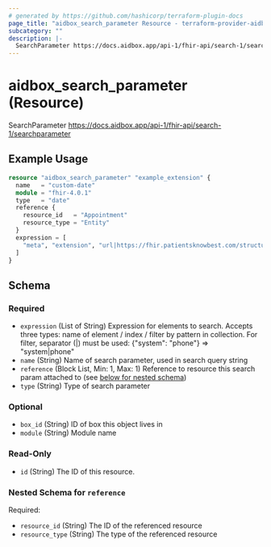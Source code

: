 ```yaml
---
# generated by https://github.com/hashicorp/terraform-plugin-docs
page_title: "aidbox_search_parameter Resource - terraform-provider-aidbox"
subcategory: ""
description: |-
  SearchParameter https://docs.aidbox.app/api-1/fhir-api/search-1/searchparameter
---
```


# aidbox_search_parameter (Resource)

SearchParameter https://docs.aidbox.app/api-1/fhir-api/search-1/searchparameter

## Example Usage

```terraform
resource "aidbox_search_parameter" "example_extension" {
  name   = "custom-date"
  module = "fhir-4.0.1"
  type   = "date"
  reference {
    resource_id   = "Appointment"
    resource_type = "Entity"
  }
  expression = [
    "meta", "extension", "url|https://fhir.patientsknowbest.com/structuredefinition/custom-date", "valueDateTime"
  ]
}
```

<!-- schema generated by tfplugindocs -->
## Schema

### Required

- `expression` (List of String) Expression for elements to search. Accepts three types: name of element / index / filter by pattern in collection. For filter, separator (|) must be used: {"system": "phone"} => "system|phone"
- `name` (String) Name of search parameter, used in search query string
- `reference` (Block List, Min: 1, Max: 1) Reference to resource this search param attached to (see [below for nested schema](#nestedblock--reference))
- `type` (String) Type of search parameter

### Optional

- `box_id` (String) ID of box this object lives in
- `module` (String) Module name

### Read-Only

- `id` (String) The ID of this resource.

<a id="nestedblock--reference"></a>
### Nested Schema for `reference`

Required:

- `resource_id` (String) The ID of the referenced resource
- `resource_type` (String) The type of the referenced resource
